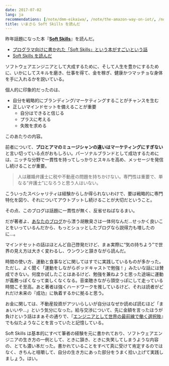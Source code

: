 ```yaml
---
date: 2017-07-02
lang: ja
recommendations: [/note/dmm-eikaiwa/, /note/the-amazon-way-on-iot/, /note/trends-in-real-world-recommender-systems-2017/]
title: いまさら Soft Skills を読んだ
---
```


昨年話題になった本『**[Soft Skills](https://www.amazon.co.jp/dp/B01GDS0994/)**』を読んだ。

- [プログラマ向けに書かれた「Soft Skills」という本がすごいという話](http://d.hatena.ne.jp/higepon/20150921/1442843666)
- [Soft Skills を読んだ](https://bellflower.dodgson.org/soft-skills-%E3%82%92%E8%AA%AD%E3%82%93%E3%81%A0-2e64c7ee2747)

ソフトウェアエンジニアとして大成するために、そして人生を豊かにするために、いかにしてスキルを磨き、仕事を得て、金を稼ぎ、健康かつマッチョな身体を手に入れるかを説いている。

個人的に印象的だったのは、

- 自分を戦略的にブランディング/マーケティングすることがチャンスを生む
- 正しいマインドセットを備えることが重要
	- 自分はできると信じる
	- プラスに考える
	- 失敗を求める
	
このあたりの内容。

前者について、**プロとアマのミュージシャンの違いはマーケティングにすぎない**と言い切っている点がおもしろい。パーソナルブランドとして成功するためには、ニッチな分野で一貫性を持ってしっかりとスキルを高め、メッセージを発信し続けることが重要。

> 人は離婚弁護士に税や不動産の問題を持ちかけない。専門性は重要で、単なる“弁護士”になろうと思う人はいない。

こういったスペシャリティは経験からしか得られないわけで、要は戦略的に専門特化を図り、それについてアウトプットし続けることが大切だということ。

その点、このブログは話題に一貫性が無く、反省せねばなるまい。

だが著者よ、[あなたのブログ](https://simpleprogrammer.com/)から漂う胡散臭さは一体何なんだ…せっかく良いことをいっているんだから、もっとシュッとしたブログなら説得力も増したのに…。

マインドセットの話はほとんど自己啓発だけど、まぁ実際に“気の持ちよう”で世界の見え方は大きく変わるし、ウンウンと頷きながら読んだ。

時間の使い方、運動と食事などに関してはすでに実践しているものが多かった。ただし、よく聞く「運動をしながらポッドキャストで勉強！」みたいな話には賛成できない。何度か試したことはあるけど、勉強を兼ねようと思った途端に運動が義務っぽくなって楽しくなくなる。音楽聴きながら頭空っぽにして走っている時間こそ至高。あと著者は強くハードワークを推しているけど、それは読者がどれだけ未来の『成功』に執着するかに拠ると思う。

お金に関しては、不動産投資がアツいらしいが自分はなぜか読めば読むほど「まぁいいや…」という気分になった。給与交渉について、先に金額を言ったほうが負けという話はまぁその通りで、『[エンジニアとして世界の最前線で働く選択肢](https://www.amazon.co.jp/dp/B01626P712)』でも似たようなことを言っていたと記憶している。

Soft Skills は基本的にすべて筆者の経験を元に書かれており、ソフトウェアエンジニアの生き方の一例として、ときに頷き、ときに失笑してしまうような内容の、とても濃い本だった。書かれていることをすべて真に受けて肯定するのではなく、きちんと咀嚼して、自分の生き方にあった部分をうまく拾い上げて実践しましょう。はい。